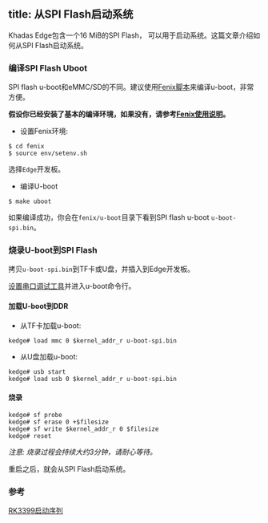 title: 从SPI Flash启动系统
---

Khadas Edge包含一个16 MiB的SPI Flash， 可以用于启动系统。这篇文章介绍如何从SPI Flash启动系统。

### 编译SPI Flash Uboot
SPI flash u-boot和eMMC/SD的不同。建议使用[Fenix脚本](https://github.com/khadas/fenix)来编译u-boot，非常方便。

**假设你已经安装了基本的编译环境，如果没有，请参考[Fenix使用说明](/zh-cn/edge/FenixScript.html)。**

* 设置Fenix环境:

```
$ cd fenix
$ source env/setenv.sh
```
选择`Edge`开发板。

* 编译U-boot

```
$ make uboot
```
如果编译成功，你会在`fenix/u-boot`目录下看到SPI flash u-boot `u-boot-spi.bin`。

### 烧录U-boot到SPI Flash
拷贝`u-boot-spi.bin`到TF卡或U盘，并插入到Edge开发板。

[设置串口调试工具](/zh-cn/edge/SetupSerialTool.html)并进入u-boot命令行。

#### 加载U-boot到DDR

* 从TF卡加载u-boot:

```
kedge# load mmc 0 $kernel_addr_r u-boot-spi.bin
```
* 从U盘加载u-boot:

```
kedge# usb start
kedge# load usb 0 $kernel_addr_r u-boot-spi.bin
```

#### 烧录

```
kedge# sf probe
kedge# sf erase 0 +$filesize
kedge# sf write $kernel_addr_r 0 $filesize
kedge# reset
```
*注意: 烧录过程会持续大约3分钟，请耐心等待。*

重启之后，就会从SPI Flash启动系统。

### 参考
[RK3399启动序列](http://opensource.rock-chips.com/wiki_Boot_option)
